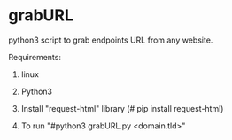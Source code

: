 # grabURL
python3 script to grab endpoints URL from any website.

Requirements: 
1) linux
2) Python3

3) Install "request-html" library
(# pip install request-html)

4) To run
"#python3 grabURL.py <domain.tld>"
